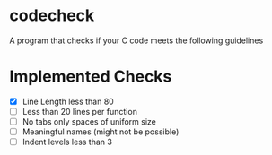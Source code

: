 # codecheck

A program that checks if your C code meets the following guidelines

# Implemented Checks
 - [X] Line Length less than 80
 - [ ] Less than 20 lines per function
 - [ ] No tabs only spaces of uniform size
 - [ ] Meaningful names (might not be possible)
 - [ ] Indent levels less than 3